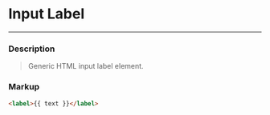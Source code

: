 # Input Label

---

### Description
> Generic HTML input label element.

### Markup
```html
<label>{{ text }}</label>
```